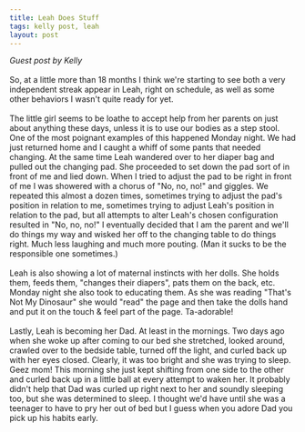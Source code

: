 ```yaml
---
title: Leah Does Stuff
tags: kelly post, leah
layout: post
---
```

<span style="font-style:italic;">Guest post by Kelly</span><br /> <br />So, at a little more than 18 months I think we're starting to see both a very independent streak appear in Leah, right on schedule, as well as some other behaviors I wasn't quite ready for yet.<br /> <br />The little girl seems to be loathe to accept help from her parents on just about anything these days, unless it is to use our bodies as a step stool.  One of the most poignant examples of this happened Monday night.  We had just returned home and I caught a whiff of some pants that needed changing.  At the same time Leah wandered over to her diaper bag and pulled out the changing pad.  She proceeded to set down the pad sort of in front of me and lied down.  When I tried to adjust the pad to be right in front of me I was showered with a chorus of "No, no, no!" and giggles.  We repeated this almost a dozen times, sometimes trying to adjust the pad's position in relation to me, sometimes trying to adjust Leah's position in relation to the pad, but all attempts to alter Leah's chosen configuration resulted in "No, no, no!"  I eventually decided that I am the parent and we'll do things my way and wisked her off to the changing table to do things right.  Much less laughing and much more pouting.  (Man it sucks to be the responsible one sometimes.)<br /> <br />Leah is also showing a lot of maternal instincts with her dolls.  She holds them, feeds them, "changes their diapers", pats them on the back, etc.  Monday night she also took to educating them.  As she was reading "That's Not My Dinosaur" she would "read" the page and then take the dolls hand and put it on the touch & feel part of the page.  Ta-adorable!<br /> <br />Lastly, Leah is becoming her Dad.  At least in the mornings.  Two days ago when she woke up after coming to our bed she stretched, looked around, crawled over to the bedside table, turned off the light, and curled back up with her eyes closed.  Clearly, it was too bright and she was trying to sleep.  Geez mom!  This morning she just kept shifting from one side to the other and curled back up in a little ball at every attempt to waken her.  It probably didn't help that Dad was curled up right next to her and soundly sleeping too, but she was determined to sleep.  I thought we'd have until she was a teenager to have to pry her out of bed but I guess when you adore Dad you pick up his habits early.

